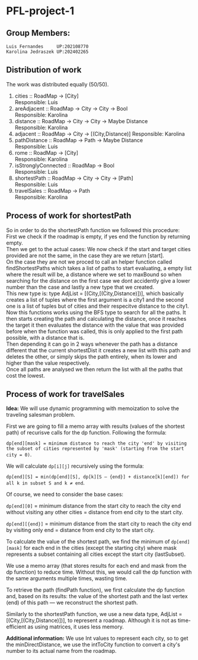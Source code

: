 # PFL-project-1

## Group Members:

    Luis Fernandes     UP:202108770 
    Karolina Jedraszek UP:202402265 

## Distribution of work

The work was distributed equally (50/50).

1. cities :: RoadMap -> [City] <br>
Responsible: Luis 
2. areAdjacent :: RoadMap -> City -> City -> Bool <br>
Responsible: Karolina 
3. distance :: RoadMap -> City -> City -> Maybe Distance <br>
Responsible: Karolina 
4. adjacent :: RoadMap -> City -> [(City,Distance)]
Responsible: Karolina 
5. pathDistance :: RoadMap -> Path -> Maybe Distance <br>
Responsible: Luis
6. rome :: RoadMap -> [City] <br>
Responsible: Karolina 
7. isStronglyConnected :: RoadMap -> Bool <br>
Responsible: Luis
8. shortestPath :: RoadMap -> City -> City -> [Path] <br>
Responsible: Luis
9. travelSales :: RoadMap -> Path <br>
Responsible: Karolina 

## Process of work for shortestPath

So in order to do the shortestPath function we followed this procedure: <br>
First we check if the roadmap is empty, if yes end the function by returning empty. <br>
Then we get to the actual cases: We now check if the start and target cities provided are not the same, in the case they are we return [start]. <br>
On the case they are not we proced to call an helper function called findShortestPaths which takes a list of paths to start evaluating, a empty list where the result will be, a distance where we set to maxBound so when searching for the distance on the first case we dont accidently give a lower number than the case and lastly a new type that we created. <br>
This new type is: type AdjList = [(City,[(City,Distance)])], which basically creates a list of tuples where the first argument is a city1 and the second one is a list of tuples but of cities and their respecitve distance to the city1. <br>
Now this functions works using the BFS type to search for all the paths. It then starts creating the path and calculating the distance, once it reaches the target it then evaluates the distance with the value that was provided before when the function was called, this is only applied to the first path possible, with a distance that is. <br>
Then depending it can go in 2 ways whenever the path has a distance different that the current shortestDist it creates a new list with this path and deletes the other, or simply skips the path entirely, when its lower and higher than the value respectively. <br>
Once all paths are analysed we then return the list with all the paths that cost the lowest. 

## Process of work for travelSales
**Idea:**
We will use dynamic programming with memoization to solve the traveling salesman problem.

First we are going to fill a memo array with results (values of the shortest path) of recurisve calls for the dp function.
Following the formula:

`dp[end][mask] = minimum distance to reach the city 'end' by visiting the subset of cities represented by 'mask' (starting from the start city = 0)`.

We will calculate `dp[i][j]` recursively using the formula:

`dp[end][S] = min(dp[end][S], dp[k][S — {end}] + distance[k][end]) for all k in subset S and k ≠ end`.

Of course, we need to consider the base cases:

`dp[end][0]` = minimum distance from the start city to reach the city end without visiting any other cities = distance from end city to the start city.

`dp[end][{end}]` = minimum distance from the start city to reach the city end by visiting only end = distance from end city to the start city.

To calculate the value of the shortest path, we find the minimum of `dp[end][mask]` for each end in the cities (except the starting city) where mask represents a subset containing all cities except the start city (lastSubset).

We use a memo array (that stores results for each end and mask from the dp function) to reduce time. Without this, we would call the dp function with the same arguments multiple times, wasting time.

To retrieve the path (findPath function), we first calculate the dp function and, based on its results: the value of the shortest path and the last vertex (end) of this path — we reconstruct the shortest path.

Similarly to the shortestPath function, we use a new data type, AdjList = [(City,[(City,Distance)])], to represent a roadmap. Although it is not as time-efficient as using matrices, it uses less memory.

**Additional information:**
We use Int values to represent each city, so to get the minDirectDistance, we use the intToCity function to convert a city's number to its actual name from the roadmap.


